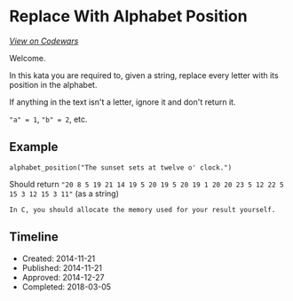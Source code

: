 # Replace With Alphabet Position
[*View on Codewars*](https://www.codewars.com/kata/replace-with-alphabet-position)

Welcome.

In this kata you are required to, given a string, replace every letter with its position in the alphabet.

If anything in the text isn't a letter, ignore it and don't return it.

`"a" = 1`, `"b" = 2`, etc.

## Example

```
alphabet_position("The sunset sets at twelve o' clock.")
```

Should return `"20 8 5 19 21 14 19 5 20 19 5 20 19 1 20 20 23 5 12 22 5 15 3 12 15 3 11"` (as a string)
~~~if:C
In C, you should allocate the memory used for your result yourself.
~~~

## Timeline
- Created: 2014-11-21
- Published: 2014-11-21
- Approved: 2014-12-27
- Completed: 2018-03-05